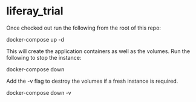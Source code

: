 # liferay_trial

Once checked out run the following from the root of this repo:

docker-compose up -d

This will create the application containers as well as the volumes.  Run the following to stop the instance:

docker-compose down

Add the -v flag to destroy the volumes if a fresh instance is required.

docker-compose down -v
